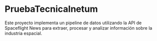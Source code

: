 # PruebaTecnicaInetum
Este proyecto implementa un pipeline de datos utilizando la API de Spaceflight News para extraer, procesar y analizar información sobre la industria espacial.
